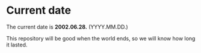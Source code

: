 # Current date

The current date is **2002.06.28.** (YYYY.MM.DD.)

This repository will be good when the world ends, so we will know how long it lasted.